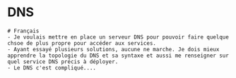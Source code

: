 # DNS
    # Français
    - Je voulais mettre en place un serveur DNS pour pouvoir faire quelque chsoe de plus propre pour accéder aux services.
    - Ayant essayé plusieurs solutions, aucune ne marche. Je dois mieux apprendre la topologie du DNS et sa syntaxe et aussi me renseigner sur quel service DNS précis à déployer. 
    - Le DNS c'est compliqué....